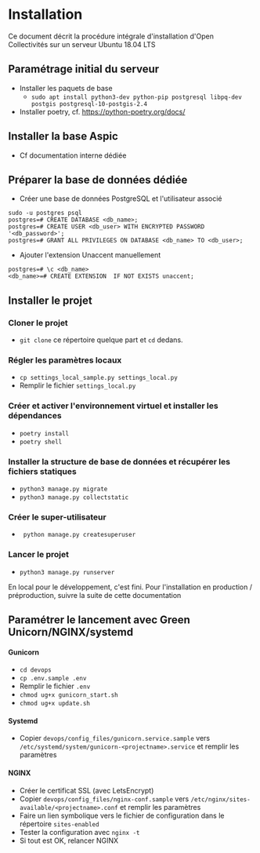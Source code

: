 # Installation
Ce document décrit la procédure intégrale d'installation d'Open Collectivités sur un serveur Ubuntu 18.04 LTS

## Paramétrage initial du serveur
- Installer les paquets de base
    - `sudo apt install python3-dev python-pip postgresql libpq-dev postgis postgresql-10-postgis-2.4` 
 - Installer poetry, cf. https://python-poetry.org/docs/

## Installer la base Aspic

- Cf documentation interne dédiée


## Préparer la base de données dédiée
- Créer une base de données PostgreSQL et l'utilisateur associé
```
sudo -u postgres psql
postgres=# CREATE DATABASE <db_name>;
postgres=# CREATE USER <db_user> WITH ENCRYPTED PASSWORD '<db_password>';
postgres=# GRANT ALL PRIVILEGES ON DATABASE <db_name> TO <db_user>;
```

- Ajouter l'extension Unaccent manuellement

```
postgres=# \c <db_name>
<db_name>=# CREATE EXTENSION  IF NOT EXISTS unaccent;
```

## Installer le projet
### Cloner le projet
- `git clone` ce répertoire quelque part et `cd` dedans.

### Régler les paramètres locaux
- `cp settings_local_sample.py settings_local.py`
- Remplir le fichier `settings_local.py`

### Créer et activer l'environnement virtuel et installer les dépendances
- `poetry install`
- `poetry shell`
 
### Installer la structure de base de données et récupérer les fichiers statiques
- `python3 manage.py migrate`
- `python3 manage.py collectstatic`

### Créer le super-utilisateur
- ` python manage.py createsuperuser`

### Lancer le projet
 - `python3 manage.py runserver`
 
 En local pour le développement, c'est fini. Pour l'installation en production / préproduction, suivre la suite de cette documentation

## Paramétrer le lancement avec Green Unicorn/NGINX/systemd
#### Gunicorn
 - `cd devops`
 - `cp .env.sample .env`
 - Remplir le fichier `.env`
 - `chmod ug+x gunicorn_start.sh`
 - `chmod ug+x update.sh`

#### Systemd
 - Copier `devops/config_files/gunicorn.service.sample` vers `/etc/systemd/system/gunicorn-<projectname>.service` et remplir les paramètres

#### NGINX
 - Créer le certificat SSL (avec LetsEncrypt)
 - Copier `devops/config_files/nginx-conf.sample` vers `/etc/nginx/sites-available/<projectname>.conf` et remplir les paramètres
 - Faire un lien symbolique vers le fichier de configuration dans le répertoire `sites-enabled`
 - Tester la configuration avec `nginx -t`
 - Si tout est OK, relancer NGINX

